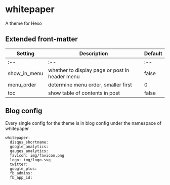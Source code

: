 # whitepaper

A theme for Hexo

## Extended front-matter

| Setting      | Description                                    | Default |
| ------------ | ---------------------------------------------- | ------- |
| :--          | :--                                            | :--     |
| show_in_menu | whether to display page or post in header menu | false   |
| menu_order   | determine menu order, smaller first            | 0       |
| toc          | show table of contents in post                 | false   |

## Blog config

Every single config for the theme is in blog config under the namespace of whitepaper

```
whitepaper:
  disqus_shortname:
  google_analytics:
  gauges_analytics:
  favicon: img/favicon.png
  logo: img/logo.svg
  twitter:
  google_plus:
  fb_admins:
  fb_app_id:
```
